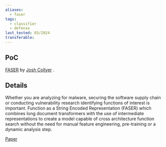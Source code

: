 ```yaml
---
aliases:
  - faser
tags:
  - classifier
  - defense
last_tested: 03/2024
transferable:
---
```

## **PoC**
[FASER](https://github.com/br0kej/FASER?t) by [Josh Collyer](https://github.com/br0kej/) .

## **Details**

Whether you are analyzing for malware, securing the software supply chain or conducting vulnerability research identifying functions of interest is important. 
Function as a String Encoded Representation (FASER) which combines long document transformers with the use of intermediate representations to create a model capable of cross architecture function search without the need for manual feature engineering, pre-training or a dynamic analysis step.


[Paper](https://arxiv.org/abs/2310.03605)
